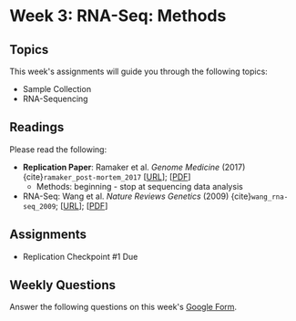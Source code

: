 # Week 3: RNA-Seq: Methods

## Topics

This week's assignments will guide you through the following topics:
* Sample Collection 
* RNA-Sequencing

## Readings

Please read the following:
* **Replication Paper**: Ramaker et al. *Genome Medicine* (2017) {cite}`ramaker_post-mortem_2017` [[URL](https://genomemedicine.biomedcentral.com/articles/10.1186/s13073-017-0458-5)]; [[PDF](https://github.com/ShanEllis/capstone-genetics-domain/raw/master/papers/main-paper.pdf)]
    * Methods: beginning - stop at sequencing data analysis 
* RNA-Seq: Wang et al. *Nature Reviews Genetics* (2009) {cite}`wang_rna-seq_2009`; [[URL](https://www.nature.com/articles/nrg2484)]; [[PDF](https://github.com/ShanEllis/capstone-genetics-domain/raw/master/papers/week3/RNA-Seq.pdf)]


## Assignments

* Replication Checkpoint #1 Due

## Weekly Questions

Answer the following questions on this week's [Google Form](https://docs.google.com/forms/d/e/1FAIpQLSfhPvVvQMjpkifyTQiQ-mARpNT38X_sdrVIoaWbIY3kiPuvqw/viewform?usp=sf_link).
 
